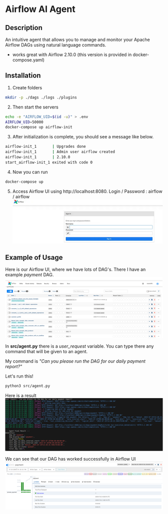 # Airflow AI Agent

## Description
An intuitive agent that allows you to manage and monitor your Apache Airflow DAGs using natural language commands.

* works great with Airflow 2.10.0 (this version is provided in docker-compose.yaml)
## Installation

1. Create folders
```bash
mkdir -p ./dags ./logs ./plugins
```
2. Then start the servers
```bash
echo -e "AIRFLOW_UID=$(id -u)" > .env
AIRFLOW_UID=50000
docker-compose up airflow-init
```
3. After initialization is complete, you should see a message like below.
```bash
airflow-init_1       | Upgrades done
airflow-init_1       | Admin user airflow created
airflow-init_1       | 2.10.0
start_airflow-init_1 exited with code 0
```
4. Now you can run
```bash
docker-compose up 
```
5. Access Airflow UI using http://localhost:8080. 
Login / Password : airflow / airflow
![alt text](img/airflow-login-page.png)

## Example of Usage

Here is our Airflow UI, where we have lots of DAG's. There I have an example *payment* DAG.
![alt text](img/airflow-dags-page.png)

In **src/agent.py** there is a *user_request* variable. You can type there any command that will be given to an agent.

My command is *"Can you please run the DAG for our daily payment report?"*

Let's run this!

```bash
python3 src/agent.py
```

Here is a result
![alt text](img/output-example.png)

We can see that our DAG has worked successfully in Airflow UI 
![alt text](img/payment-ui-show.png)
